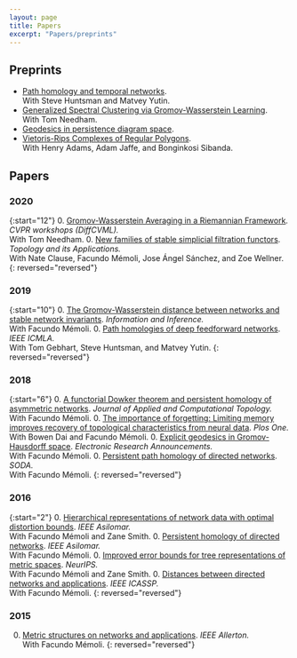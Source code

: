 ```yaml
---
layout: page
title: Papers
excerpt: "Papers/preprints"
---
```



## Preprints

- [Path homology and temporal networks](https://arxiv.org/pdf/2008.11885.pdf).\
With Steve Huntsman and Matvey Yutin.
- [Generalized Spectral Clustering via Gromov-Wasserstein Learning](https://arxiv.org/pdf/2006.04163.pdf).\
With Tom Needham. 
- [Geodesics in persistence diagram space](https://arxiv.org/pdf/1905.10820).
- [Vietoris-Rips Complexes of Regular Polygons](https://arxiv.org/pdf/1807.10971).\
With Henry Adams, Adam Jaffe, and Bonginkosi Sibanda.


## Papers

### 2020
{:start="12"}
0. [Gromov-Wasserstein Averaging in a Riemannian Framework](assets/2020-gwa.pdf). _CVPR workshops (DiffCVML)._ \
With Tom Needham.
0. [New families of stable simplicial filtration functors](assets/2020-filtration-functors.pdf). _Topology and its Applications._ \
With Nate Clause, Facundo Mémoli, Jose Ángel Sánchez, and Zoe Wellner.
{: reversed="reversed"}

### 2019
{:start="10"}
0. [The Gromov-Wasserstein distance between networks and stable network invariants](assets/2019-gwnets.pdf). _Information and Inference._ \
With Facundo Mémoli.
0. [Path homologies of deep feedforward networks](assets/2019-phmlp.pdf). _IEEE ICMLA._ \
With Tom Gebhart, Steve Huntsman, and Matvey Yutin.
{: reversed="reversed"}

### 2018
{:start="6"}
0. [A functorial Dowker theorem and persistent homology of asymmetric networks](assets/2018-dowker.pdf). _Journal of Applied and Computational Topology._ \
With Facundo Mémoli.
0. [The importance of forgetting: Limiting memory improves recovery of topological characteristics from neural data](assets/2018-memory-zz.pdf). _Plos One._ \
With Bowen Dai and Facundo Mémoli.
0. [Explicit geodesics in Gromov-Hausdorff space](assets/2018-dgh-era.pdf). _Electronic Research Announcements._ \
With Facundo Mémoli.
0. [Persistent path homology of directed networks](assets/2018-pph.pdf). _SODA._ \
With Facundo Mémoli.
{: reversed="reversed"}

### 2016
{:start="2"}
0. [Hierarchical representations of network data with optimal distortion bounds](assets/2016-clust-net.pdf). _IEEE Asilomar._ \
With Facundo Mémoli and Zane Smith.
0. [Persistent homology of directed networks](assets/2016-dowker.pdf). _IEEE Asilomar._ \
With Facundo Mémoli.
0. [Improved error bounds for tree representations of metric spaces](assets/2016-clust-net-nips.pdf). _NeurIPS._ \
With Facundo Mémoli and Zane Smith.
0. [Distances between directed networks and applications](assets/2016-dn.pdf). _IEEE ICASSP._ \
With Facundo Mémoli.
{: reversed="reversed"}

### 2015
0. [Metric structures on networks and applications](assets/2015-ms.pdf). _IEEE Allerton._ \
With Facundo Mémoli.
{: reversed="reversed"}